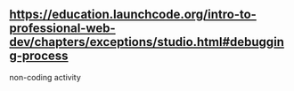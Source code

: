 ## https://education.launchcode.org/intro-to-professional-web-dev/chapters/exceptions/studio.html#debugging-process
non-coding activity 